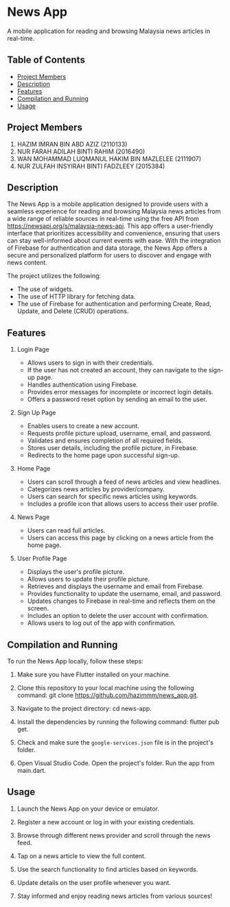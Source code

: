 # News App

A mobile application for reading and browsing Malaysia news articles in real-time.

## Table of Contents

- [Project Members](#project-members)
- [Description](#description)
- [Features](#features)
- [Compilation and Running](#compilation-and-running)
- [Usage](#usage)

## Project Members

1.  HAZIM IMRAN BIN ABD AZIZ (2110133)
2.  NUR FARAH ADILAH BINTI RAHIM (2016490)
3.  WAN MOHAMMAD LUQMANUL HAKIM BIN MAZLELEE (2111907)
4.  NUR ZULFAH INSYIRAH BINTI FADZLEEY (2015384)

## Description

The News App is a mobile application designed to provide users with a seamless experience for reading and browsing Malaysia news articles from a wide range of reliable sources in real-time using the free API from https://newsapi.org/s/malaysia-news-api. This app offers a user-friendly interface that prioritizes accessibility and convenience, ensuring that users can stay well-informed about current events with ease. With the integration of Firebase for authentication and data storage, the News App offers a secure and personalized platform for users to discover and engage with news content.

The project utilizes the following:

- The use of widgets.
- The use of HTTP library for fetching data.
- The use of Firebase for authentication and performing Create, Read, Update, and Delete (CRUD) operations.


## Features

1. Login Page
   - Allows users to sign in with their credentials.
   - If the user has not created an account, they can navigate to the sign-up page.
   - Handles authentication using Firebase.
   - Provides error messages for incomplete or incorrect login details.
   - Offers a password reset option by sending an email to the user.

2. Sign Up Page
   - Enables users to create a new account.
   - Requests profile picture upload, username, email, and password.
   - Validates and ensures completion of all required fields.
   - Stores user details, including the profile picture, in Firebase.
   - Redirects to the home page upon successful sign-up.

3. Home Page
   - Users can scroll through a feed of news articles and view headlines.
   - Categorizes news articles by provider/company.
   - Users can search for specific news articles using keywords.
   - Includes a profile icon that allows users to access their user profile.

4. News Page
   - Users can read full articles.
   - Users can access this page by clicking on a news article from the home page.

5. User Profile Page
   - Displays the user's profile picture.
   - Allows users to update their profile picture.
   - Retrieves and displays the username and email from Firebase.
   - Provides functionality to update the username, email, and password.
   - Updates changes to Firebase in real-time and reflects them on the screen.
   - Includes an option to delete the user account with confirmation.
   - Allows users to log out of the app with confirmation.

## Compilation and Running

To run the News App locally, follow these steps:

1. Make sure you have Flutter installed on your machine.

2. Clone this repository to your local machine using the following command: git clone https://github.com/hazimmm/news_app.git.

3. Navigate to the project directory: cd news-app.

4. Install the dependencies by running the following command: flutter pub get.

5. Check and make sure the `google-services.json` file is in the project's folder.

6. Open Visual Studio Code. Open the project's folder. Run the app from main.dart.

## Usage

1. Launch the News App on your device or emulator.

2. Register a new account or log in with your existing credentials.

3. Browse through different news provider and scroll through the news feed.

4. Tap on a news article to view the full content.

5. Use the search functionality to find articles based on keywords.

6. Update details on the user profile whenever you want.

7. Stay informed and enjoy reading news articles from various sources!

